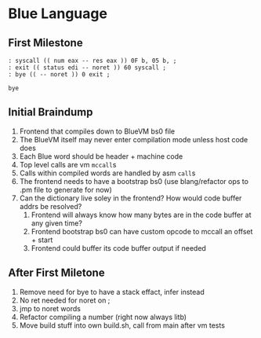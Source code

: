 # Blue Language

## First Milestone

```
: syscall (( num eax -- res eax )) 0F b, 05 b, ;
: exit (( status edi -- noret )) 60 syscall ;
: bye (( -- noret )) 0 exit ;

bye
```

## Initial Braindump

1. Frontend that compiles down to BlueVM bs0 file
1. The BlueVM itself may never enter compilation mode unless host code does
1. Each Blue word should be header + machine code
1. Top level calls are vm `mccall`s
1. Calls within compiled words are handled by asm `call`s
1. The frontend needs to have a bootstrap bs0 (use blang/refactor ops to .pm file to generate for now)
1. Can the dictionary live soley in the frontend? How would code buffer addrs be resolved?
   1. Frontend will always know how many bytes are in the code buffer at any given time?
   1. Frontend bootstrap bs0 can have custom opcode to mccall an offset + start
   1. Frontend could buffer its code buffer output if needed

## After First Miletone

1. Remove need for bye to have a stack effact, infer instead
1. No ret needed for noret on ;
1. jmp to noret words
1. Refactor compiling a number (right now always litb)
1. Move build stuff into own build.sh, call from main after vm tests

